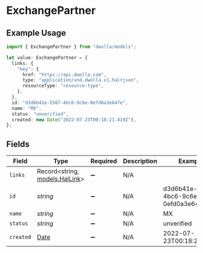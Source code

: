 # ExchangePartner

## Example Usage

```typescript
import { ExchangePartner } from "dwolla/models";

let value: ExchangePartner = {
  links: {
    "key": {
      href: "https://api.dwolla.com",
      type: "application/vnd.dwolla.v1.hal+json",
      resourceType: "resource-type",
    },
  },
  id: "d3d6b41e-5567-4bc6-9c6e-0efd0a3e647e",
  name: "MX",
  status: "unverified",
  created: new Date("2022-07-23T00:18:21.419Z"),
};
```

## Fields

| Field                                                                                         | Type                                                                                          | Required                                                                                      | Description                                                                                   | Example                                                                                       |
| --------------------------------------------------------------------------------------------- | --------------------------------------------------------------------------------------------- | --------------------------------------------------------------------------------------------- | --------------------------------------------------------------------------------------------- | --------------------------------------------------------------------------------------------- |
| `links`                                                                                       | Record<string, [models.HalLink](../models/hallink.md)>                                        | :heavy_minus_sign:                                                                            | N/A                                                                                           |                                                                                               |
| `id`                                                                                          | *string*                                                                                      | :heavy_minus_sign:                                                                            | N/A                                                                                           | d3d6b41e-5567-4bc6-9c6e-0efd0a3e647e                                                          |
| `name`                                                                                        | *string*                                                                                      | :heavy_minus_sign:                                                                            | N/A                                                                                           | MX                                                                                            |
| `status`                                                                                      | *string*                                                                                      | :heavy_minus_sign:                                                                            | N/A                                                                                           | unverified                                                                                    |
| `created`                                                                                     | [Date](https://developer.mozilla.org/en-US/docs/Web/JavaScript/Reference/Global_Objects/Date) | :heavy_minus_sign:                                                                            | N/A                                                                                           | 2022-07-23T00:18:21.419Z                                                                      |